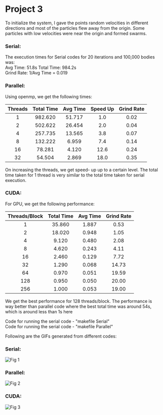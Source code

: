 # Project 3

To initialize the system, I gave the points random velocities in different directions and most of the 
particles flew away from the origin. Some particles with low velocities were near the origin and 
formed swarms.  

### Serial:
The execution times for Serial codes for 20 iterations and 100,000 bodies was:  
Avg Time: 51.8s Total Time: 984.2s  
Grind Rate: 1/Avg Time = 0.019  

### Parallel:
Using openmp, we get the following times:  

|Threads|Total Time|Avg Time|Speed Up|Grind Rate |
|:----:|:---------:|:------:|:------:|:------:|
|1 | 982.620 | 51.717|  1.0 | 0.02 |
|2 | 502.622 | 26.454|  2.0 | 0.04 |
|4 | 257.735 | 13.565|  3.8 | 0.07 |
|8 | 132.222 | 6.959 | 7.4  |0.14 |
|16|  78.281 | 4.120 | 12.6 | 0.24 |
|32|  54.504 | 2.869 | 18.0 | 0.35 |

On increasing the threads, we get speed-
up up to a certain level. The total time taken for 1 thread is very similar to the total time taken for 
serial execution.

### CUDA: 
For GPU, we get the following performance: 

|Threads/Block | Total Time | Avg Time | Grind Rate |
|:----:|:---------:|:------:|:------:|
|1  |35.860 | 1.887  |0.53 |
|2  |18.020 | 0.948  |1.05 |
|4  |9.120  |0.480  |2.08 |
|8  |4.620  |0.243  |4.11 |
|16  |2.460 | 0.129  |7.72 |
|32  |1.290 | 0.068  |14.73 |
|64  |0.970 | 0.051  |19.59 |
|128 | 0.950|  0.050 | 20.00 |
|256 | 1.000|  0.053 | 19.00|

We get the best performance for 128 threads/block. The performance is way better than parallel code where the best total time was 
around 54s, which is around less than 1s here

Code for running the serial code - "makefile Serial"  
Code for running the serial code - "makefile Parallel"  

Following are the GIFs generated from different codes:  

### Serial:
![Fig 1](./serial.gif)

### Parallel:
![Fig 2](./parallel.gif)

### CUDA:
![Fig 3](./Cuda.gif)